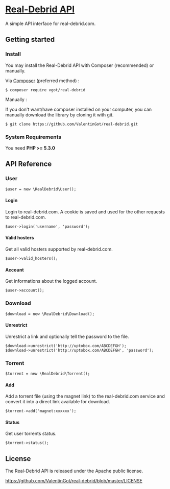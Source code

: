 # [Real-Debrid API](https://github.com/ValentinGot/real-debrid)

A simple API interface for real-debrid.com.

## Getting started

### Install

You may install the Real-Debrid API with Composer (recommended) or manually.

Via [Composer](https://getcomposer.org) (preferred method) :

```
$ composer require vgot/real-debrid
```

Manually :

If you don't want/have composer installed on your computer, you can manually download the library by cloning it with git.

```
$ git clone https://github.com/ValentinGot/real-debrid.git
```

### System Requirements

You need **PHP >= 5.3.0**

## API Reference

### User

```
$user = new \RealDebrid\User();
```

#### Login

Login to real-debrid.com. A cookie is saved and used for the other requests to real-debrid.com.

```
$user->login('username', 'password');
````

#### Valid hosters

Get all valid hosters supported by real-debrid.com.

```
$user->valid_hosters();
```

#### Account

Get informations about the logged account.

```
$user->account();
```

### Download

```
$download = new \RealDebrid\Download();
```

#### Unrestrict 

Unrestrict a link and optionally tell the password to the file.

```
$download->unrestrict('http://uptobox.com/ABCDEFGH');
$download->unrestrict('http://uptobox.com/ABCDEFGH', 'password');
```

### Torrent

```
$torrent = new \RealDebrid\Torrent();
```

#### Add

Add a torrent file (using the magnet link) to the real-debrid.com service and convert it into a direct link available for download.

```
$torrent->add('magnet:xxxxxx');
```

#### Status

Get user torrents status.

```
$torrent->status();
```

## License

The Real-Debrid API is released under the Apache public license.

https://github.com/ValentinGot/real-debrid/blob/master/LICENSE
